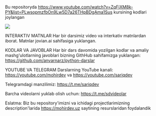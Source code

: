 Bu repositoryda 
https://www.youtube.com/watch?v=ZqFjXM8k-PY&list=PLwsopmzfbOn9Lw5D7a26THpBDgAma1Sus kursining kodlari joylangan

![](https://gblobscdn.gitbook.com/assets%2F-MGbkqs1tROquIT6oqUs%2F-Mc-5yGQPZTBaGoehQdL%2F-Mc-7xpq4Puu3KEjmT0R%2FSD_YT_TG_logo_mini.png?alt=media&token=929fe67b-ec12-4f63-b33e-e9c5e3d8ad09)

INTERAKTIV MATNLAR
Har bir darsimiz video va interkativ matnlardan iborat. Matnlar jovian.ai sahifasiga yuklangan.

KODLAR VA JAVOBLAR
Har bir dars davomida yozilgan kodlar va amaliy mashg'ulotlarning javoblari bizning GithHub sahifamizga yuklangan: https://github.com/anvarnarz/python-darslar

YOUTUBE VA TELEGRAM
Darslarning YouTube kanali: https://youtube.com/mohirdev va https://youtube.com/sariqdev

Telegramdagi manzilimiz: https://t.me/sariqdev

Barcha videolarni yuklab olish uchun: https://t.me/sdvideolar

Eslatma: Biz bu repository'imizni va ichidagi projectlarimizning description'larida https://mohirdev.uz saytining resurslaridan foydalandik

